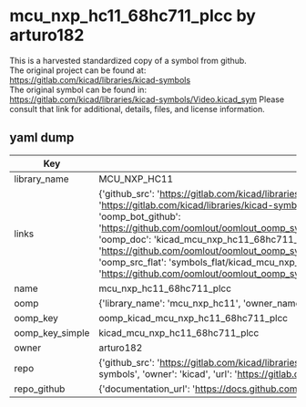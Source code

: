 # mcu_nxp_hc11_68hc711_plcc by arturo182  
This is a harvested standardized copy of a symbol from github.  
The original project can be found at:  
https://gitlab.com/kicad/libraries/kicad-symbols  
The original symbol can be found in:
https://gitlab.com/kicad/libraries/kicad-symbols/Video.kicad_sym
Please consult that link for additional, details, files, and license information.  
## yaml dump  
| Key | Value |  
| --- | --- |  
| library_name | MCU_NXP_HC11 |  
| links | {'github_src': 'https://gitlab.com/kicad/libraries/kicad-symbols/Video.kicad_sym', 'github_src_repo': 'https://gitlab.com/kicad/libraries/kicad-symbols', 'oomp_bot': 'kicad_mcu_nxp_hc11_68hc711_plcc/working', 'oomp_bot_github': 'https://github.com/oomlout/oomlout_oomp_symbol_bot/tree/main/kicad_mcu_nxp_hc11_68hc711_plcc/working', 'oomp_doc': 'kicad_mcu_nxp_hc11_68hc711_plcc/working', 'oomp_doc_github': 'https://github.com/oomlout/oomlout_oomp_symbol_doc/tree/main/kicad_mcu_nxp_hc11_68hc711_plcc/working', 'oomp_src_flat': 'symbols_flat/kicad_mcu_nxp_hc11_68hc711_plcc/working', 'oomp_src_flat_github': 'https://github.com/oomlout/oomlout_oomp_symbol_src/tree/main/kicad_mcu_nxp_hc11_68hc711_plcc/working'} |  
| name | mcu_nxp_hc11_68hc711_plcc |  
| oomp | {'library_name': 'mcu_nxp_hc11', 'owner_name': 'kicad', 'symbol_name': 'mcu_nxp_hc11_68hc711_plcc'} |  
| oomp_key | oomp_kicad_mcu_nxp_hc11_68hc711_plcc |  
| oomp_key_simple | kicad_mcu_nxp_hc11_68hc711_plcc |  
| owner | arturo182 |  
| repo | {'github_src': 'https://gitlab.com/kicad/libraries/kicad-symbols/Video.kicad_sym', 'name': 'libraries/kicad-symbols', 'owner': 'kicad', 'url': 'https://gitlab.com/kicad/libraries/kicad-symbols'} |  
| repo_github | {'documentation_url': 'https://docs.github.com/rest/repos/repos#get-a-repository', 'message': 'Not Found'} |  


